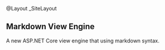 ﻿@Layout _SiteLayout

## Markdown View Engine

A new ASP.NET Core view engine that using markdown syntax.
